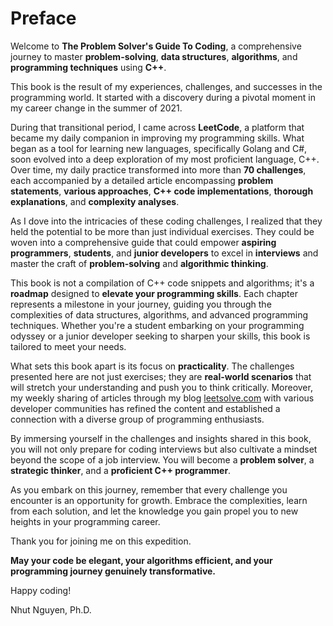 # Preface

Welcome to **The Problem Solver's Guide To Coding**, a comprehensive journey to master **problem-solving**, **data structures**, **algorithms**, and **programming techniques** using **C++**. 

This book is the result of my experiences, challenges, and successes in the programming world. It started with a discovery during a pivotal moment in my career change in the summer of 2021.

During that transitional period, I came across **LeetCode**, a platform that became my daily companion in improving my programming skills. What began as a tool for learning new languages, specifically Golang and C#, soon evolved into a deep exploration of my most proficient language, C++. Over time, my daily practice transformed into more than **70 challenges**, each accompanied by a detailed article encompassing **problem statements**, **various approaches**, **C++ code implementations**, **thorough explanations**, and **complexity analyses**.

As I dove into the intricacies of these coding challenges, I realized that they held the potential to be more than just individual exercises. They could be woven into a comprehensive guide that could empower **aspiring programmers**, **students**, and **junior developers** to excel in **interviews** and master the craft of **problem-solving** and **algorithmic thinking**.

This book is not a compilation of C++ code snippets and algorithms; it's a **roadmap** designed to **elevate your programming skills**. Each chapter represents a milestone in your journey, guiding you through the complexities of data structures, algorithms, and advanced programming techniques. Whether you're a student embarking on your programming odyssey or a junior developer seeking to sharpen your skills, this book is tailored to meet your needs.

What sets this book apart is its focus on **practicality**. The challenges presented here are not just exercises; they are **real-world scenarios** that will stretch your understanding and push you to think critically. Moreover, my weekly sharing of articles through my blog [leetsolve.com](https://leetsolve.com) with various developer communities has refined the content and established a connection with a diverse group of programming enthusiasts.

By immersing yourself in the challenges and insights shared in this book, you will not only prepare for coding interviews but also cultivate a mindset beyond the scope of a job interview. You will become a **problem solver**, a **strategic thinker**, and a **proficient C++ programmer**.

As you embark on this journey, remember that every challenge you encounter is an opportunity for growth. Embrace the complexities, learn from each solution, and let the knowledge you gain propel you to new heights in your programming career.

Thank you for joining me on this expedition. 

**May your code be elegant, your algorithms efficient, and your programming journey genuinely transformative.**

Happy coding!

Nhut Nguyen, Ph.D.
